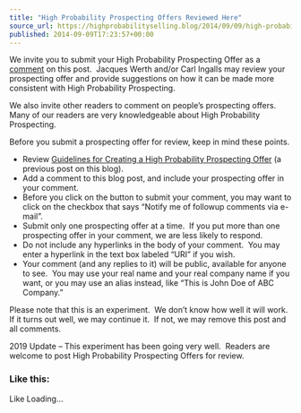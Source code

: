 ```yaml
---
title: "High Probability Prospecting Offers Reviewed Here"
source_url: https://highprobabilityselling.blog/2014/09/09/high-probability-prospecting-offers-reviewed-here/comment-page-2
published: 2014-09-09T17:23:57+00:00
---
```

We invite you to submit your High Probability Prospecting Offer as a [comment](http://highprobabilityselling.com/2014/09/09/high-probability-prospecting-offers-reviewed-here/#comments) on this post.  Jacques Werth and/or Carl Ingalls may review your prospecting offer and provide suggestions on how it can be made more consistent with High Probability Prospecting.


We also invite other readers to comment on people’s prospecting offers.  Many of our readers are very knowledgeable about High Probability Prospecting.


Before you submit a prospecting offer for review, keep in mind these points.


* Review [Guidelines for Creating a High Probability Prospecting Offer](http://highprobabilityselling.com/2014/09/04/guidelines-for-creating-a-high-probability-prospecting-offer/ "Guidelines for Creating a High Probability Prospecting Offer") (a previous post on this blog).
* Add a comment to this blog post, and include your prospecting offer in your comment.
* Before you click on the button to submit your comment, you may want to click on the checkbox that says “Notify me of followup comments via e\-mail”.
* Submit only one prospecting offer at a time.  If you put more than one prospecting offer in your comment, we are less likely to respond.
* Do not include any hyperlinks in the body of your comment.  You may enter a hyperlink in the text box labeled “URI” if you wish.
* Your comment (and any replies to it) will be public, available for anyone to see.  You may use your real name and your real company name if you want, or you may use an alias instead, like “This is John Doe of ABC Company.”


Please note that this is an experiment.  We don’t know how well it will work.  If it turns out well, we may continue it.  If not, we may remove this post and all comments.


2019 Update – This experiment has been going very well.  Readers are welcome to post High Probability Prospecting Offers for review.


### Like this:

Like Loading...
